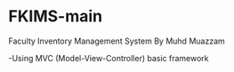 # FKIMS-main
Faculty Inventory Management System
By Muhd Muazzam

-Using MVC (Model-View-Controller) basic framework
